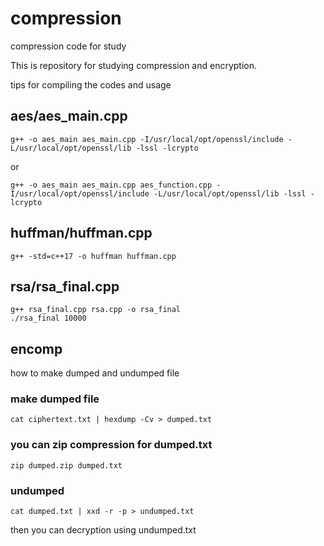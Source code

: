 # compression
compression code for study

This is repository for studying compression and encryption.

tips for compiling the codes and usage

## aes/aes_main.cpp
```
g++ -o aes_main aes_main.cpp -I/usr/local/opt/openssl/include -L/usr/local/opt/openssl/lib -lssl -lcrypto
```
or
```
g++ -o aes_main aes_main.cpp aes_function.cpp -I/usr/local/opt/openssl/include -L/usr/local/opt/openssl/lib -lssl -lcrypto
```

## huffman/huffman.cpp

```
g++ -std=c++17 -o huffman huffman.cpp
```

## rsa/rsa_final.cpp

```
g++ rsa_final.cpp rsa.cpp -o rsa_final
./rsa_final 10000
```

## encomp
how to make dumped and undumped file

### make dumped file
```
cat ciphertext.txt | hexdump -Cv > dumped.txt
```
### you can zip compression for dumped.txt
```
zip dumped.zip dumped.txt
```

### undumped
```
cat dumped.txt | xxd -r -p > undumped.txt
```

then you can decryption using undumped.txt
